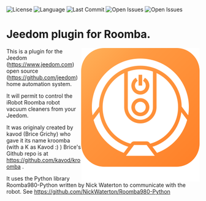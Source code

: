 ![License](https://badgen.net/github/license/Mips2648/jeedom-kroomba) ![Language](https://badgen.net/badge/Language/PHP/blue)
![Last Commit](https://badgen.net/github/last-commit/Mips2648/jeedom-kroomba)
![Open Issues](https://badgen.net/github/open-issues/Mips2648/jeedom-kroomba) ![Open Issues](https://badgen.net/github/open-prs/jmvedrine/kroomba)

# Jeedom plugin for Roomba.

<img src="plugin_info/kroomba_icon.png" align="right">

This is a plugin for the Jeedom (https://www.jeedom.com) open source (https://github.com/jeedom) home automation system.

It will permit to control the iRobot Roomba robot vacuum cleaners from your Jeedom.

It was originaly created by kavod (Brice Grichy) who gave  it its name kroomba (with a K as Kavod :) )
Brice's Github repo is at  https://github.com/kavod/kroomba .

It uses the Python library Roomba980-Python written by Nick Waterton to communicate with the robot. See https://github.com/NickWaterton/Roomba980-Python
